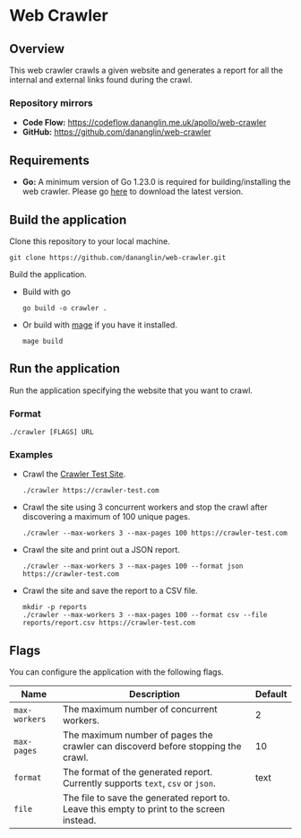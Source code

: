 # Web Crawler

## Overview

This web crawler crawls a given website and generates a report for all the internal and external links found during the crawl.

### Repository mirrors

- **Code Flow:** https://codeflow.dananglin.me.uk/apollo/web-crawler
- **GitHub:** https://github.com/dananglin/web-crawler

## Requirements

- **Go:** A minimum version of Go 1.23.0 is required for building/installing the web crawler. Please go [here](https://go.dev/dl/) to download the latest version.

## Build the application

Clone this repository to your local machine.
```
git clone https://github.com/dananglin/web-crawler.git
```

Build the application.

- Build with go
   ```
   go build -o crawler .
   ```
- Or build with [mage](https://magefile.org/) if you have it installed.
   ```
   mage build
   ```

## Run the application

Run the application specifying the website that you want to crawl.

### Format

`./crawler [FLAGS] URL`

### Examples

- Crawl the [Crawler Test Site](https://crawler-test.com).
  ```
  ./crawler https://crawler-test.com
  ```
- Crawl the site using 3 concurrent workers and stop the crawl after discovering a maximum of 100 unique pages.
   ```
   ./crawler --max-workers 3 --max-pages 100 https://crawler-test.com
   ```
- Crawl the site and print out a JSON report.
   ```
   ./crawler --max-workers 3 --max-pages 100 --format json https://crawler-test.com
   ```
- Crawl the site and save the report to a CSV file.
   ```
   mkdir -p reports
   ./crawler --max-workers 3 --max-pages 100 --format csv --file reports/report.csv https://crawler-test.com
   ```

## Flags

You can configure the application with the following flags.

| Name | Description | Default |
|------|-------------|---------|
| `max-workers` | The maximum number of concurrent workers. | 2 |
| `max-pages` | The maximum number of pages the crawler can discoverd before stopping the crawl. | 10 |
| `format` | The format of the generated report.<br>Currently supports `text`, `csv` or `json`. | text |
| `file` | The file to save the generated report to.<br>Leave this empty to print to the screen instead. | |
